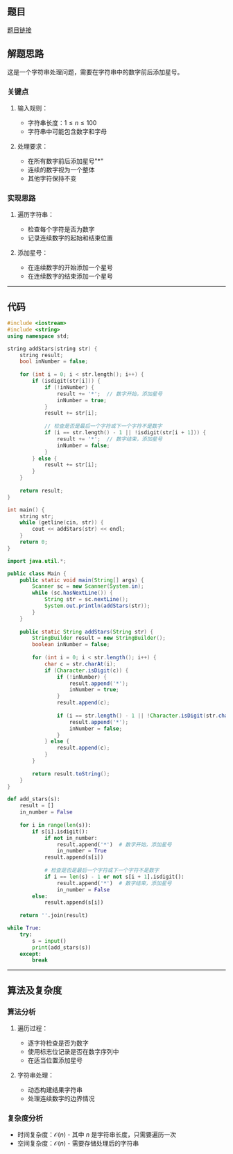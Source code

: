 ## 题目
[题目链接](https://www.nowcoder.com/practice/637062df51674de8ba464e792d1a0ac6?tpId=37&tqId=36920&sourceUrl=/exam/oj&channenl=wgithub&fromPut=wgithub)

## 解题思路

这是一个字符串处理问题，需要在字符串中的数字前后添加星号。

### 关键点
1. 输入规则：
   - 字符串长度：$1 \leq n \leq 100$
   - 字符串中可能包含数字和字母

2. 处理要求：
   - 在所有数字前后添加星号"*"
   - 连续的数字视为一个整体
   - 其他字符保持不变

### 实现思路
1. 遍历字符串：
   - 检查每个字符是否为数字
   - 记录连续数字的起始和结束位置

2. 添加星号：
   - 在连续数字的开始添加一个星号
   - 在连续数字的结束添加一个星号

---

## 代码

```cpp []
#include <iostream>
#include <string>
using namespace std;

string addStars(string str) {
    string result;
    bool inNumber = false;
    
    for (int i = 0; i < str.length(); i++) {
        if (isdigit(str[i])) {
            if (!inNumber) {
                result += '*';  // 数字开始，添加星号
                inNumber = true;
            }
            result += str[i];
            
            // 检查是否是最后一个字符或下一个字符不是数字
            if (i == str.length() - 1 || !isdigit(str[i + 1])) {
                result += '*';  // 数字结束，添加星号
                inNumber = false;
            }
        } else {
            result += str[i];
        }
    }
    
    return result;
}

int main() {
    string str;
    while (getline(cin, str)) {
        cout << addStars(str) << endl;
    }
    return 0;
}
```

```java []
import java.util.*;

public class Main {
    public static void main(String[] args) {
        Scanner sc = new Scanner(System.in);
        while (sc.hasNextLine()) {
            String str = sc.nextLine();
            System.out.println(addStars(str));
        }
    }
    
    public static String addStars(String str) {
        StringBuilder result = new StringBuilder();
        boolean inNumber = false;
        
        for (int i = 0; i < str.length(); i++) {
            char c = str.charAt(i);
            if (Character.isDigit(c)) {
                if (!inNumber) {
                    result.append('*');
                    inNumber = true;
                }
                result.append(c);
                
                if (i == str.length() - 1 || !Character.isDigit(str.charAt(i + 1))) {
                    result.append('*');
                    inNumber = false;
                }
            } else {
                result.append(c);
            }
        }
        
        return result.toString();
    }
}
```

```python []
def add_stars(s):
    result = []
    in_number = False
    
    for i in range(len(s)):
        if s[i].isdigit():
            if not in_number:
                result.append('*')  # 数字开始，添加星号
                in_number = True
            result.append(s[i])
            
            # 检查是否是最后一个字符或下一个字符不是数字
            if i == len(s) - 1 or not s[i + 1].isdigit():
                result.append('*')  # 数字结束，添加星号
                in_number = False
        else:
            result.append(s[i])
    
    return ''.join(result)

while True:
    try:
        s = input()
        print(add_stars(s))
    except:
        break
```

---

## 算法及复杂度

### 算法分析
1. 遍历过程：
   - 逐字符检查是否为数字
   - 使用标志位记录是否在数字序列中
   - 在适当位置添加星号

2. 字符串处理：
   - 动态构建结果字符串
   - 处理连续数字的边界情况

### 复杂度分析
- 时间复杂度：$\mathcal{O}(n)$ - 其中 $n$ 是字符串长度，只需要遍历一次
- 空间复杂度：$\mathcal{O}(n)$ - 需要存储处理后的字符串
